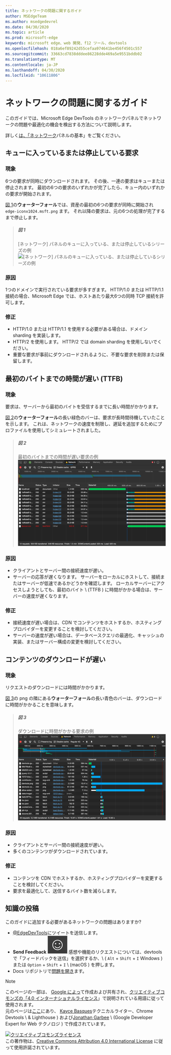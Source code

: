 ```yaml
---
title: ネットワークの問題に関するガイド
author: MSEdgeTeam
ms.author: msedgedevrel
ms.date: 04/30/2020
ms.topic: article
ms.prod: microsoft-edge
keywords: microsoft edge、web 開発、f12 ツール、devtools
ms.openlocfilehash: 018a6ef89242d55cefaa974641be456f4501c557
ms.sourcegitcommit: 33663cd7838dddee86228dde469a5e9551bddb02
ms.translationtype: MT
ms.contentlocale: ja-JP
ms.lasthandoff: 04/30/2020
ms.locfileid: "10611806"
---
```

<!-- Copyright Kayce Basques and Jonathan Garbee

   Licensed under the Apache License, Version 2.0 (the "License");
   you may not use this file except in compliance with the License.
   You may obtain a copy of the License at

       https://www.apache.org/licenses/LICENSE-2.0

   Unless required by applicable law or agreed to in writing, software
   distributed under the License is distributed on an "AS IS" BASIS,
   WITHOUT WARRANTIES OR CONDITIONS OF ANY KIND, either express or implied.
   See the License for the specific language governing permissions and
   limitations under the License.  -->





# ネットワークの問題に関するガイド   




このガイドでは、Microsoft Edge DevTools のネットワークパネルでネットワークの問題や最適化の機会を検出する方法について説明します。  

詳しく[は、「ネットワーク][NetworkPerformance]パネルの基本」をご覧ください。  

## キューに入っているまたは停止している要求   

### 現象  

6つの要求が同時にダウンロードされます。  その後、一連の要求はキューまたは停止されます。  最初の6つの要求のいずれかが完了したら、キュー内のいずれかの要求が開始されます。  

[図 1](#figure-1)の**ウォーターフォール**では、資産の最初の6つの要求が同時に開始され `edge-iconx1024.msft.png` ます。  それ以降の要求は、元の6つの処理が完了するまで停止します。  

> ##### 図 1  
> [ネットワーク] パネルのキューに入っている、または停止しているシリーズの例  
> ![[ネットワーク] パネルのキューに入っている、または停止しているシリーズの例][ImageStalled]  

### 原因  

1つのドメインで実行されている要求が多すぎます。  HTTP/1.0 または HTTP/1.1 接続の場合、Microsoft Edge では、ホストあたり最大6つの同時 TCP 接続を許可します。  

### 修正  

*   HTTP/1.0 または HTTP/1.1 を使用する必要がある場合は、ドメイン sharding を実装します。  
*   HTTP/2 を使用します。  HTTP/2 では domain sharding を使用しないでください。  
*   重要な要求が事前にダウンロードされるように、不要な要求を削除または保留します。  

## 最初のバイトまでの時間が遅い (TTFB)   

### 現象  

要求は、サーバーから最初のバイトを受信するまでに長い時間がかかります。  

[図 2](#figure-2)の**ウォーターフォール**の長い緑色のバーは、要求が長時間待機していたことを示します。  これは、ネットワークの速度を制限し、遅延を追加するためにプロファイルを使用してシミュレートされました。  

> ##### 図 2  
> 最初のバイトまでの時間が遅い要求の例  
> ![最初のバイトまでの時間が遅い要求の例][ImageSlowTimeToFirstByte]  

### 原因  

*   クライアントとサーバー間の接続速度が遅い。  
*   サーバーの応答が遅くなります。  サーバーをローカルにホストして、接続またはサーバーが低速であるかどうかを確認します。  ローカルサーバーにアクセスしようとしても、最初のバイト \ (TTFB \) に時間がかかる場合は、サーバーの速度が遅くなります。  

### 修正  

*   接続速度が遅い場合は、CDN でコンテンツをホストするか、ホスティングプロバイダーを変更することを検討してください。  
*   サーバーの速度が遅い場合は、データベースクエリの最適化、キャッシュの実装、またはサーバー構成の変更を検討してください。  

## コンテンツのダウンロードが遅い   

### 現象  

リクエストのダウンロードには時間がかかります。  

[図 3](#figure-3)の png の隣にある**ウォーターフォール**の長い青色のバーは、ダウンロードに時間がかかることを意味します。  

> ##### 図 3  
> ダウンロードに時間がかかる要求の例  
> ![ダウンロードに時間がかかる要求の例][ImageSlowContentDownload]  

### 原因  

*   クライアントとサーバー間の接続速度が遅い。  
*   多くのコンテンツがダウンロードされています。  

### 修正  

*   コンテンツを CDN でホストするか、ホスティングプロバイダーを変更することを検討してください。  
*   要求を最適化して、送信するバイト数を減らします。  

## 知識の投稿  

このガイドに追加する必要があるネットワークの問題はありますか?  

*   [@EdgeDevTools][MicrosoftEdgeTweet]にツイートを送信します。  
*   **Send Feedback** ![ ご意見・ご ][ImageSendFeedbackIcon] 感想や機能のリクエストについては、devtools で「フィードバックを送信」を選択するか、\ ( `Alt` + `Shift` + `I` Windows \) または `Option` + `Shift` + `I` \ (macOS \) を押します。  
*   Docs リポジトリで[問題を開き][WebFundamentalsIssue]ます。  

<!--   -->  



<!-- image links -->  

[ImageSendFeedbackIcon]: /microsoft-edge/devtools-guide-chromium/media/smile-icon.msft.png  

[ImageStalled]: /microsoft-edge/devtools-guide-chromium/media/network-network-disabled-cache-resources-queue.msft.png "図 1: [ネットワーク] パネルのキューにある、または停止しているシリーズの例"  
[ImageSlowTimeToFirstByte]: /microsoft-edge/devtools-guide-chromium/media/network-network-resources-using-dial-up-profile.msft.png "図 2: 最初のバイトに時間がかかる要求の例"  
[ImageSlowContentDownload]: /microsoft-edge/devtools-guide-chromium/media/network-network-resources-edge-devtools.msft.png "図 3: ダウンロードに時間がかかる要求の例"  

<!-- links -->  

[NetworkPerformance]: /microsoft-edge/devtools-guide-chromium/network/index "Microsoft Edge DevTools でネットワークアクティビティを検査する"  

[MicrosoftEdgeTweet]: https://twitter.com/intent/tweet?text=@EdgeDevTools%20[Network%20Issues%20Guide%20Suggestion]  

[WebFundamentalsIssue]: https://github.com/MicrosoftDocs/edge-developer/issues/new?title=%5BDevTools%20Network%20Issues%20Guide%20Suggestion%5D "新しい問題-Microsoft のドキュメント/エッジ-開発者"  

> [!NOTE]
> このページの一部は、 [Google によっ][GoogleSitePolicies]て作成および共有され、[クリエイティブコモンズの「4.0 インターナショナルライセンス][CCA4IL]」で説明されている用語に従って使用されます。  
> 元のページは[ここ](https://developers.google.com/web/tools/chrome-devtools/network/issues)にあり、 [Kayce Basques][KayceBasques]テクニカルライター、Chrome Devtools \ & Lighthouse \) および[Jonathan Garbee][JonathanGarbee] \ (Google Developer Expert for Web テクノロジ \) で作成されています。  

[![クリエイティブコモンズライセンス][CCby4Image]][CCA4IL]  
この著作物は、[Creative Commons Attribution 4.0 International License][CCA4IL] に従って使用許諾されています。  

[CCA4IL]: https://creativecommons.org/licenses/by/4.0  
[CCby4Image]: https://i.creativecommons.org/l/by/4.0/88x31.png  
[GoogleSitePolicies]: https://developers.google.com/terms/site-policies  
[KayceBasques]: https://developers.google.com/web/resources/contributors/kaycebasques  
[JonathanGarbee]: https://developers.google.com/web/resources/contributors/jonathangarbee
